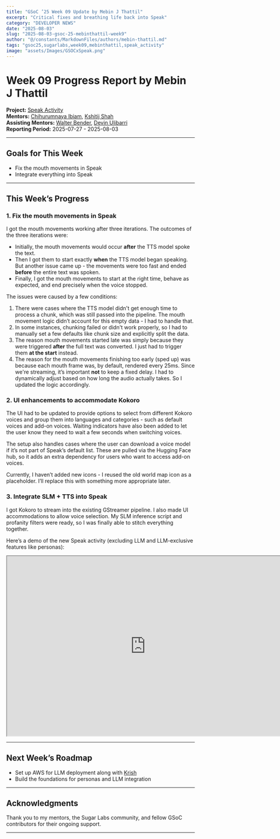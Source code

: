 ```yaml
---
title: "GSoC ’25 Week 09 Update by Mebin J Thattil"
excerpt: "Critical fixes and breathing life back into Speak"
category: "DEVELOPER NEWS"
date: "2025-08-03"
slug: "2025-08-03-gsoc-25-mebinthattil-week9"
author: "@/constants/MarkdownFiles/authors/mebin-thattil.md"
tags: "gsoc25,sugarlabs,week09,mebinthattil,speak_activity"
image: "assets/Images/GSOCxSpeak.png"
---
```


# Week 09 Progress Report by Mebin J Thattil

**Project:** [Speak Activity](https://github.com/sugarlabs/speak)  
**Mentors:** [Chihurumnaya Ibiam](https://github.com/chimosky), [Kshitij Shah](https://github.com/kshitijdshah99)  
**Assisting Mentors:** [Walter Bender](https://github.com/walterbender), [Devin Ulibarri](https://github.com/pikurasa)  
**Reporting Period:** 2025-07-27 - 2025-08-03

---

## Goals for This Week

- Fix the mouth movements in Speak  
- Integrate everything into Speak 

---

## This Week’s Progress

### **1. Fix the mouth movements in Speak**

I got the mouth movements working after three iterations. The outcomes of the three iterations were:
- Initially, the mouth movements would occur **after** the TTS model spoke the text.
- Then I got them to start exactly **when** the TTS model began speaking. But another issue came up - the movements were too fast and ended **before** the entire text was spoken.
- Finally, I got the mouth movements to start at the right time, behave as expected, and end precisely when the voice stopped.

The issues were caused by a few conditions:
1. There were cases where the TTS model didn't get enough time to process a chunk, which was still passed into the pipeline. The mouth movement logic didn’t account for this empty data - I had to handle that.
2. In some instances, chunking failed or didn't work properly, so I had to manually set a few defaults like chunk size and explicitly split the data.
3. The reason mouth movements started late was simply because they were triggered **after** the full text was converted. I just had to trigger them **at the start** instead.
4. The reason for the mouth movements finishing too early (sped up) was because each mouth frame was, by default, rendered every 25ms. Since we're streaming, it’s important **not** to keep a fixed delay. I had to dynamically adjust based on how long the audio actually takes. So I updated the logic accordingly.

### **2. UI enhancements to accommodate Kokoro**

The UI had to be updated to provide options to select from different Kokoro voices and group them into languages and categories - such as default voices and add-on voices. Waiting indicators have also been added to let the user know they need to wait a few seconds when switching voices.

The setup also handles cases where the user can download a voice model if it’s not part of Speak’s default list. These are pulled via the Hugging Face hub, so it adds an extra dependency for users who want to access add-on voices.

Currently, I haven’t added new icons - I reused the old world map icon as a placeholder. I’ll replace this with something more appropriate later.

### **3. Integrate SLM + TTS into Speak**

I got Kokoro to stream into the existing GStreamer pipeline. I also made UI accommodations to allow voice selection. My SLM inference script and profanity filters were ready, so I was finally able to stitch everything together.

Here’s a demo of the new Speak activity (excluding LLM and LLM-exclusive features like personas):

<iframe src="https://drive.google.com/file/d/141iU7v0zw9cKyynaz3BN83kMA783OoEB/preview" width="740" height="480" allow="autoplay"></iframe>

---

## Next Week’s Roadmap

- Set up AWS for LLM deployment along with [Krish](https://www.sugarlabs.org/authors/krish-pandya)  
- Build the foundations for personas and LLM integration

---

## Acknowledgments

Thank you to my mentors, the Sugar Labs community, and fellow GSoC contributors for their ongoing support.

---
